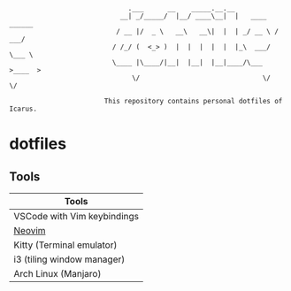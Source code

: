 ```
                              .___      __    _____.__.__
                            __| _/_____/  |__/ ____\__|  |   ____   ______
                           / __ |/  _ \   __\   __\|  |  | _/ __ \ /  ___/
                          / /_/ (  <_> )  |  |  |  |  |  |_\  ___/ \___ \
                          \____ |\____/|__|  |__|  |__|____/\___  >____  >
                               \/                               \/     \/

                        This repository contains personal dotfiles of Icarus.
```

# dotfiles

## Tools

| Tools                       |
| --------------------------- |
| VSCode with Vim keybindings |
| [Neovim][]                  |
| Kitty (Terminal emulator)   |
| i3 (tiling window manager)  |
| Arch Linux (Manjaro)        |

[Neovim]: https://github.com/HicaroD/nvim-cfg-lua
